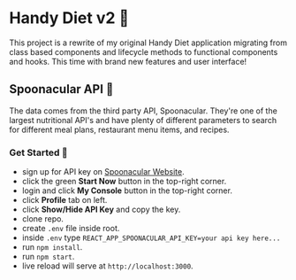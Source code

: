 # Handy Diet v2 🥙

This project is a rewrite of my original Handy Diet application migrating from class based components and lifecycle methods to functional components and hooks. This time with brand new features and user interface!

## Spoonacular API 🥄

The data comes from the third party API, Spoonacular. They're one of the largest nutritional API's and have plenty of different parameters to search for different meal plans, restaurant menu items, and recipes.

### Get Started 🚀

- sign up for API key on [Spoonacular Website](https://spoonacular.com/food-api).
- click the green **Start Now** button in the top-right corner.
- login and click **My Console** button in the top-right corner.
- click **Profile** tab on left.
- click **Show/Hide API Key** and copy the key.
- clone repo.
- create `.env` file inside root.
- inside `.env` type `REACT_APP_SPOONACULAR_API_KEY=your api key here...`
- run `npm install`.
- run `npm start`.
- live reload will serve at `http://localhost:3000`.